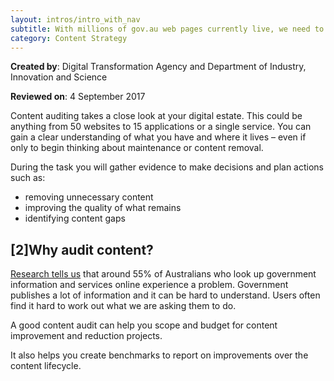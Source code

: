 ```yaml
---
layout: intros/intro_with_nav
subtitle: With millions of gov.au web pages currently live, we need to reduce the clutter. Users need to be able easily to find and do what they need. A content audit is where we begin.
category: Content Strategy
---
```


**Created by**: Digital Transformation Agency and Department of Industry, Innovation and Science

**Reviewed on**: 4 September 2017

Content auditing takes a close look at your digital estate. This could be anything from 50 websites to 15 applications or a single service. You can gain a clear understanding of what you have and where it lives – even if only to begin thinking about maintenance or content removal.

During the task you will gather evidence to make decisions and plan actions such as:
- removing unnecessary content
- improving the quality of what remains
- identifying content gaps


## [2]Why audit content?
[Research tells us](https://www.dta.gov.au/blog/creating-good-content/) that around 55% of Australians who look up government information and services online experience a problem. Government publishes a lot of information and it can be hard to understand. Users often find it hard to work out what we are asking them to do.

A good content audit can help you scope and budget for content improvement and reduction projects.

It also helps you create benchmarks to report on improvements over the content lifecycle.
